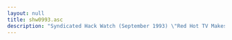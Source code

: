 ```yaml
---
layout: null
title: shw0993.asc
description: "Syndicated Hack Watch (September 1993) \"Red Hot TV Makes a Comeback\""
---
```

